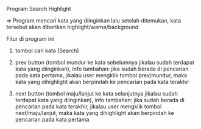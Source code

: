 Program Search Highlight

=> Program mencari kata yang diinginkan lalu setelah ditemukan, kata tersebut akan diberikan highlight/warna/background

Fitur di program ini
1) tombol cari kata (Search)
2) prev button (tombol mundur ke kata sebelumnya jikalau sudah terdapat kata yang diinginkan), info tambahan: jika sudah berada di pencarian pada kata pertama, jikalau user mengklik tombol prev/mundur, maka kata yang dihighlight akan berpindah ke pencarian pada kata terakhir
   
3) next button (tombol maju/lanjut ke kata selanjutnya jikalau sudah terdapat kata yang diinginkan), info tambahan: jika sudah berada di pencarian pada kata terakhir, jikalau user mengklik tombol next/maju/lanjut, maka kata yang dihighlight akan berpindah ke pencarian pada kata pertama
